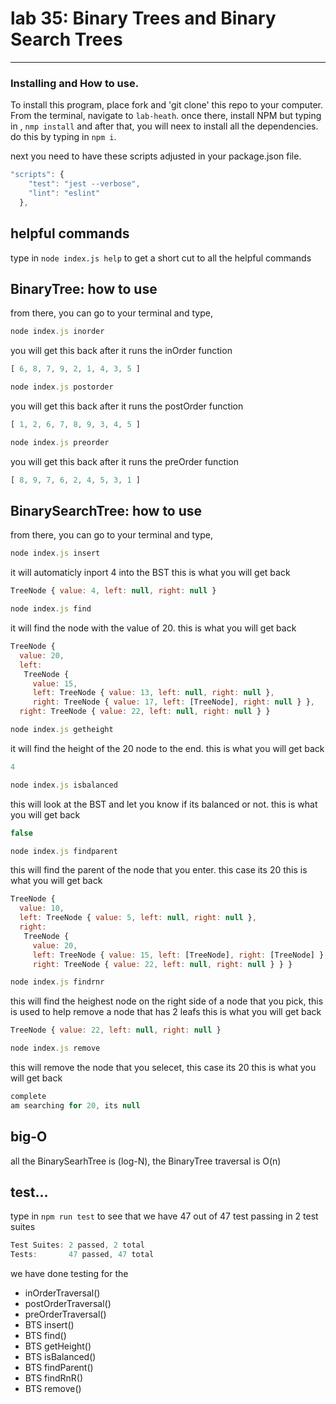 # lab 35: Binary Trees and Binary Search Trees

---
### Installing and How to use.

To install this program, place fork and 'git clone' this repo to your computer. From the terminal, navigate to  `lab-heath`. once there, install NPM but typing in , `nmp install` and after that, you will neex to install all the dependencies. do this by typing in `npm i`. 

next you need to have these scripts adjusted in your package.json file.

```javascript
"scripts": {
    "test": "jest --verbose",
    "lint": "eslint"
  },
  ```
## helpful commands 

type in `node index.js help` to get a short cut to all the helpful commands

## BinaryTree: how to use

from there, you can go to your terminal and type, 

```javascript
node index.js inorder
```
you will get this back after it runs the inOrder function

```javascript
[ 6, 8, 7, 9, 2, 1, 4, 3, 5 ]
```

```javascript
node index.js postorder
```
you will get this back after it runs the postOrder function

```javascript
[ 1, 2, 6, 7, 8, 9, 3, 4, 5 ]
```

```javascript
node index.js preorder
```
you will get this back after it runs the preOrder function

```javascript
[ 8, 9, 7, 6, 2, 4, 5, 3, 1 ]
```


## BinarySearchTree: how to use

from there, you can go to your terminal and type, 

```javascript
node index.js insert
```
it will automaticly inport 4 into the BST
this is what you will get back

```javascript
TreeNode { value: 4, left: null, right: null }
```

```javascript
node index.js find
```
it will find the node with the value of 20.
this is what you will get back

```javascript
TreeNode {
  value: 20,
  left:
   TreeNode {
     value: 15,
     left: TreeNode { value: 13, left: null, right: null },
     right: TreeNode { value: 17, left: [TreeNode], right: null } },
  right: TreeNode { value: 22, left: null, right: null } }
```

```javascript
node index.js getheight
```
it will find the height of the 20 node to the end.
this is what you will get back

```javascript
4
```

```javascript
node index.js isbalanced
```
this will look at the BST and let you know if its balanced or not.
this is what you will get back

```javascript
false
```

```javascript
node index.js findparent
```
this will find the parent of the node that you enter. this case its 20
this is what you will get back

```javascript
TreeNode {
  value: 10,
  left: TreeNode { value: 5, left: null, right: null },
  right:
   TreeNode {
     value: 20,
     left: TreeNode { value: 15, left: [TreeNode], right: [TreeNode] },
     right: TreeNode { value: 22, left: null, right: null } } }
```

```javascript
node index.js findrnr
```
this will find the heighest node on the right side of a node that you pick, this is used to help remove a node that has 2 leafs
this is what you will get back

```javascript
TreeNode { value: 22, left: null, right: null }
```

```javascript
node index.js remove
```
this will remove the node that you selecet, this case its 20
this is what you will get back

```javascript
complete
am searching for 20, its null
```
## big-O

all the BinarySearhTree is (log-N), the BinaryTree traversal is O(n)

## test...

type in `npm run test` to see that we have 47 out of 47 test passing in 2 test suites

```javascript
Test Suites: 2 passed, 2 total
Tests:       47 passed, 47 total
```

we have done testing for the 

* inOrderTraversal()
* postOrderTraversal()
* preOrderTraversal()
* BTS insert()
* BTS find()
* BTS getHeight()
* BTS isBalanced()
* BTS findParent()
* BTS findRnR()
* BTS remove()





